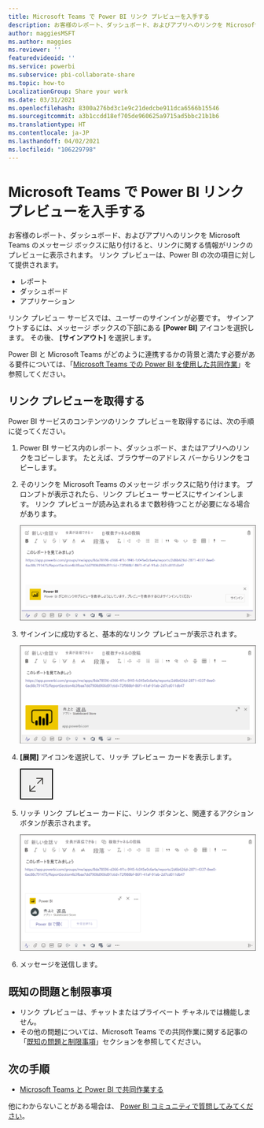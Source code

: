 ```yaml
---
title: Microsoft Teams で Power BI リンク プレビューを入手する
description: お客様のレポート、ダッシュボード、およびアプリへのリンクを Microsoft Teams のメッセージ ボックスに貼り付けると、リンクに関する情報がリンクのプレビューに表示されます。
author: maggiesMSFT
ms.author: maggies
ms.reviewer: ''
featuredvideoid: ''
ms.service: powerbi
ms.subservice: pbi-collaborate-share
ms.topic: how-to
LocalizationGroup: Share your work
ms.date: 03/31/2021
ms.openlocfilehash: 8300a276bd3c1e9c21dedcbe911dca6566b15546
ms.sourcegitcommit: a3b1ccdd18ef705de960625a9715ad5bbc21b1b6
ms.translationtype: HT
ms.contentlocale: ja-JP
ms.lasthandoff: 04/02/2021
ms.locfileid: "106229798"
---
```

# <a name="get-a-power-bi-link-preview-in-microsoft-teams"></a>Microsoft Teams で Power BI リンク プレビューを入手する

お客様のレポート、ダッシュボード、およびアプリへのリンクを Microsoft Teams のメッセージ ボックスに貼り付けると、リンクに関する情報がリンクのプレビューに表示されます。 リンク プレビューは、Power BI の次の項目に対して提供されます。

- レポート
- ダッシュボード
- アプリケーション

リンク プレビュー サービスでは、ユーザーのサインインが必要です。 サインアウトするには、メッセージ ボックスの下部にある **[Power BI]** アイコンを選択します。 その後、 **[サインアウト]** を選択します。

Power BI と Microsoft Teams がどのように連携するかの背景と満たす必要がある要件については、「[Microsoft Teams での Power BI を使用した共同作業](service-collaborate-microsoft-teams.md)」を参照してください。

## <a name="get-a-link-preview"></a>リンク プレビューを取得する

Power BI サービスのコンテンツのリンク プレビューを取得するには、次の手順に従ってください。

1. Power BI サービス内のレポート、ダッシュボード、またはアプリへのリンクをコピーします。 たとえば、ブラウザーのアドレス バーからリンクをコピーします。

1. そのリンクを Microsoft Teams のメッセージ ボックスに貼り付けます。 プロンプトが表示されたら、リンク プレビュー サービスにサインインします。 リンク プレビューが読み込まれるまで数秒待つことが必要になる場合があります。

    ![Power BI ボットへのサインインのスクリーンショット。](media/service-teams-link-preview/service-teams-link-preview-sign-in-needed.png)

1. サインインに成功すると、基本的なリンク プレビューが表示されます。

    ![基本的なリンク プレビューのスクリーンショット。](media/service-teams-link-preview/service-teams-link-preview-basic.png)

1. **[展開]** アイコンを選択して、リッチ プレビュー カードを表示します。

    ![[展開] アイコンのスクリーンショット。](media/service-teams-link-preview/service-teams-link-preview-expand-icon.png)

1. リッチ リンク プレビュー カードに、リンク ボタンと、関連するアクション ボタンが表示されます。

    ![リッチ リンク プレビュー カードのスクリーンショット。](media/service-teams-link-preview/service-teams-link-preview-nice-card.png)

1. メッセージを送信します。

## <a name="known-issues-and-limitations"></a>既知の問題と制限事項

- リンク プレビューは、チャットまたはプライベート チャネルでは機能しません。
- その他の問題については、Microsoft Teams での共同作業に関する記事の「[既知の問題と制限事項](service-collaborate-microsoft-teams.md#known-issues-and-limitations)」セクションを参照してください。

## <a name="next-steps"></a>次の手順

- [Microsoft Teams と Power BI で共同作業する](service-collaborate-microsoft-teams.md)

他にわからないことがある場合は、 [Power BI コミュニティで質問してみてください](https://community.powerbi.com/)。

